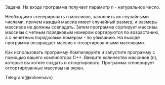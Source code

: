 Задача: На входе программа получает параметр n - натуральное число. 

Необходимо сгенерировать n массивов, заполнить их случайными числами, 
причем каждый массив имеет случайный размер, и размеры массивов не должны совпадать. 
Затем программа сортирует массивы: массивы с четным порядковым номером сортируются по возрастанию, 
а с нечетным порядковым номером - по убыванию. На выходе программа возвращает массив с отсортированными массивами.

Как использовать программу
Компилируйте и запустите программу с помощью вашего компилятора C++.
Введите количество массивов (n), которые вы хотите создать и отсортировать.
Программа сгенерирует отсортированные массивы на экран.


Telegram(@rokeenavo)
